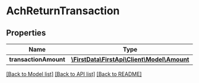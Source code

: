 # AchReturnTransaction

## Properties
Name | Type | Description | Notes
------------ | ------------- | ------------- | -------------
**transactionAmount** | [**\FirstData\FirstApi\Client\Model\Amount**](Amount.md) |  | 

[[Back to Model list]](../README.md#documentation-for-models) [[Back to API list]](../README.md#documentation-for-api-endpoints) [[Back to README]](../README.md)


